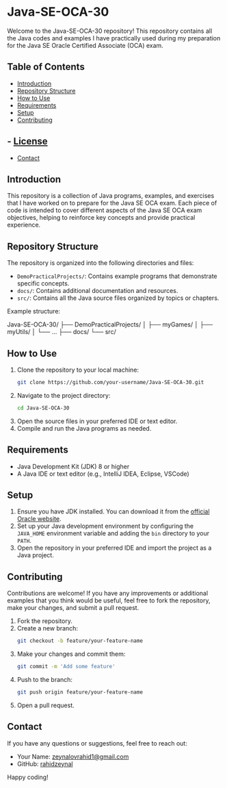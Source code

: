 # Java-SE-OCA-30

Welcome to the Java-SE-OCA-30 repository! This repository contains all the Java codes and examples I have practically used during my preparation for the Java SE Oracle Certified Associate (OCA) exam. 

## Table of Contents

- [Introduction](#introduction)
- [Repository Structure](#repository-structure)
- [How to Use](#how-to-use)
- [Requirements](#requirements)
- [Setup](#setup)
- [Contributing](#contributing)
## - [License](#license)
- [Contact](#contact)

## Introduction

This repository is a collection of Java programs, examples, and exercises that I have worked on to prepare for the Java SE OCA exam. Each piece of code is intended to cover different aspects of the Java SE OCA exam objectives, helping to reinforce key concepts and provide practical experience.

## Repository Structure

The repository is organized into the following directories and files:

- `DemoPracticalProjects/`: Contains example programs that demonstrate specific concepts.
- `docs/`: Contains additional documentation and resources.
- `src/`: Contains all the Java source files organized by topics or chapters.

Example structure:

Java-SE-OCA-30/
├── DemoPracticalProjects/
│ ├── myGames/
│ ├── myUtils/
│ └── ...
├── docs/
└── src/



## How to Use

1. Clone the repository to your local machine:
    ```bash
    git clone https://github.com/your-username/Java-SE-OCA-30.git
    ```
2. Navigate to the project directory:
    ```bash
    cd Java-SE-OCA-30
    ```
3. Open the source files in your preferred IDE or text editor.
4. Compile and run the Java programs as needed.

## Requirements

- Java Development Kit (JDK) 8 or higher
- A Java IDE or text editor (e.g., IntelliJ IDEA, Eclipse, VSCode)

## Setup

1. Ensure you have JDK installed. You can download it from the [official Oracle website](https://www.oracle.com/java/technologies/javase-downloads.html).
2. Set up your Java development environment by configuring the `JAVA_HOME` environment variable and adding the `bin` directory to your `PATH`.
3. Open the repository in your preferred IDE and import the project as a Java project.

## Contributing

Contributions are welcome! If you have any improvements or additional examples that you think would be useful, feel free to fork the repository, make your changes, and submit a pull request.

1. Fork the repository.
2. Create a new branch:
    ```bash
    git checkout -b feature/your-feature-name
    ```
3. Make your changes and commit them:
    ```bash
    git commit -m 'Add some feature'
    ```
4. Push to the branch:
    ```bash
    git push origin feature/your-feature-name
    ```
5. Open a pull request.


## Contact

If you have any questions or suggestions, feel free to reach out:

- Your Name: [zeynalovrahid1@gmail.com](mailto:zeynalovrahid1@gmail.com)
- GitHub: [rahidzeynal](https://github.com/rahidzeynal)

Happy coding!
